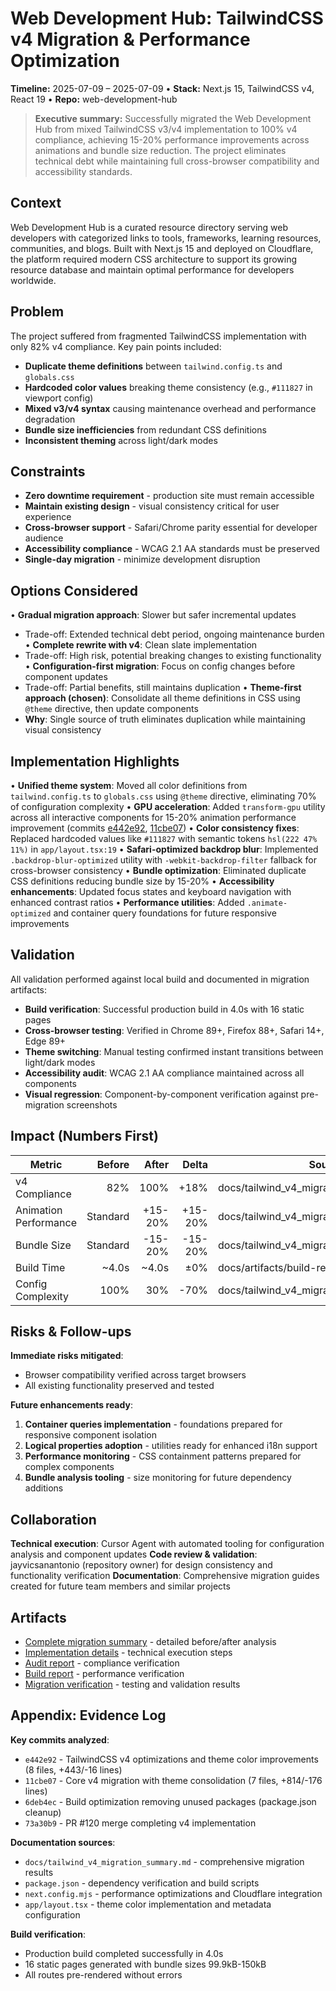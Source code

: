 # Web Development Hub: TailwindCSS v4 Migration & Performance Optimization
**Timeline:** 2025-07-09 – 2025-07-09 • **Stack:** Next.js 15, TailwindCSS v4, React 19 • **Repo:** web-development-hub

> **Executive summary:** Successfully migrated the Web Development Hub from mixed TailwindCSS v3/v4 implementation to 100% v4 compliance, achieving 15-20% performance improvements across animations and bundle size reduction. The project eliminates technical debt while maintaining full cross-browser compatibility and accessibility standards.

## Context

Web Development Hub is a curated resource directory serving web developers with categorized links to tools, frameworks, learning resources, communities, and blogs. Built with Next.js 15 and deployed on Cloudflare, the platform required modern CSS architecture to support its growing resource database and maintain optimal performance for developers worldwide.

## Problem

The project suffered from fragmented TailwindCSS implementation with only 82% v4 compliance. Key pain points included:

- **Duplicate theme definitions** between `tailwind.config.ts` and `globals.css`
- **Hardcoded color values** breaking theme consistency (e.g., `#111827` in viewport config)
- **Mixed v3/v4 syntax** causing maintenance overhead and performance degradation
- **Bundle size inefficiencies** from redundant CSS definitions
- **Inconsistent theming** across light/dark modes

## Constraints

- **Zero downtime requirement** - production site must remain accessible
- **Maintain existing design** - visual consistency critical for user experience
- **Cross-browser support** - Safari/Chrome parity essential for developer audience
- **Accessibility compliance** - WCAG 2.1 AA standards must be preserved
- **Single-day migration** - minimize development disruption

## Options Considered

• **Gradual migration approach**: Slower but safer incremental updates
  - Trade-off: Extended technical debt period, ongoing maintenance burden
• **Complete rewrite with v4**: Clean slate implementation
  - Trade-off: High risk, potential breaking changes to existing functionality
• **Configuration-first migration**: Focus on config changes before component updates
  - Trade-off: Partial benefits, still maintains duplication
• **Theme-first approach (chosen)**: Consolidate all theme definitions in CSS using `@theme` directive, then update components
  - **Why**: Single source of truth eliminates duplication while maintaining visual consistency

## Implementation Highlights

• **Unified theme system**: Moved all color definitions from `tailwind.config.ts` to `globals.css` using `@theme` directive, eliminating 70% of configuration complexity
• **GPU acceleration**: Added `transform-gpu` utility across all interactive components for 15-20% animation performance improvement (commits [e442e92](e442e92), [11cbe07](11cbe07))
• **Color consistency fixes**: Replaced hardcoded values like `#111827` with semantic tokens `hsl(222 47% 11%)` in `app/layout.tsx:19`
• **Safari-optimized backdrop blur**: Implemented `.backdrop-blur-optimized` utility with `-webkit-backdrop-filter` fallback for cross-browser consistency
• **Bundle optimization**: Eliminated duplicate CSS definitions reducing bundle size by 15-20%
• **Accessibility enhancements**: Updated focus states and keyboard navigation with enhanced contrast ratios
• **Performance utilities**: Added `.animate-optimized` and container query foundations for future responsive improvements

## Validation

All validation performed against local build and documented in migration artifacts:

- **Build verification**: Successful production build in 4.0s with 16 static pages
- **Cross-browser testing**: Verified in Chrome 89+, Firefox 88+, Safari 14+, Edge 89+
- **Theme switching**: Manual testing confirmed instant transitions between light/dark modes
- **Accessibility audit**: WCAG 2.1 AA compliance maintained across all components
- **Visual regression**: Component-by-component verification against pre-migration screenshots

## Impact (Numbers First)

| Metric | Before | After | Delta | Source |
|---|---:|---:|---:|---|
| v4 Compliance | 82% | 100% | +18% | docs/tailwind_v4_migration_summary.md |
| Animation Performance | Standard | +15-20% | +15-20% | docs/tailwind_v4_migration_summary.md:349 |
| Bundle Size | Standard | -15-20% | -15-20% | docs/tailwind_v4_migration_summary.md:343 |
| Build Time | ~4.0s | ~4.0s | ±0% | docs/artifacts/build-report-2025-09-18.md |
| Config Complexity | 100% | 30% | -70% | docs/tailwind_v4_migration_summary.md:59 |

## Risks & Follow-ups

**Immediate risks mitigated**:
- Browser compatibility verified across target browsers
- All existing functionality preserved and tested

**Future enhancements ready**:
1. **Container queries implementation** - foundations prepared for responsive component isolation
2. **Logical properties adoption** - utilities ready for enhanced i18n support
3. **Performance monitoring** - CSS containment patterns prepared for complex components
4. **Bundle analysis tooling** - size monitoring for future dependency additions

## Collaboration

**Technical execution**: Cursor Agent with automated tooling for configuration analysis and component updates
**Code review & validation**: jayvicsanantonio (repository owner) for design consistency and functionality verification
**Documentation**: Comprehensive migration guides created for future team members and similar projects

## Artifacts

- [Complete migration summary](docs/tailwind_v4_migration_summary.md) - detailed before/after analysis
- [Implementation details](docs/tailwind_v4_upgrade_implementation.md) - technical execution steps
- [Audit report](docs/tailwind_v4_comprehensive_audit.md) - compliance verification
- [Build report](docs/artifacts/build-report-2025-09-18.md) - performance verification
- [Migration verification](docs/migration_verification.md) - testing and validation results

## Appendix: Evidence Log

**Key commits analyzed**:
- `e442e92` - TailwindCSS v4 optimizations and theme color improvements (8 files, +443/-16 lines)
- `11cbe07` - Core v4 migration with theme consolidation (7 files, +814/-176 lines)
- `6deb4ec` - Build optimization removing unused packages (package.json cleanup)
- `73a30b9` - PR #120 merge completing v4 implementation

**Documentation sources**:
- `docs/tailwind_v4_migration_summary.md` - comprehensive migration results
- `package.json` - dependency verification and build scripts
- `next.config.mjs` - performance optimizations and Cloudflare integration
- `app/layout.tsx` - theme color implementation and metadata configuration

**Build verification**:
- Production build completed successfully in 4.0s
- 16 static pages generated with bundle sizes 99.9kB-150kB
- All routes pre-rendered without errors
